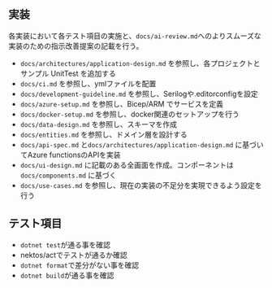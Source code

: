 ## 実装

各実装において各テスト項目の実施と、`docs/ai-review.md`へのよりスムーズな実装のための指示改善提案の記載を行う。

- `docs/architectures/application-design.md` を参照し、各プロジェクトとサンプル UnitTest を追加する
- `docs/ci.md` を参照し、ymlファイルを配置
- `docs/development-guideline.md` を参照し、Serilogや.editorconfigを設定
- `docs/azure-setup.md` を参照し、Bicep/ARM でサービスを定義
- `docs/docker-setup.md` を参照し、docker関連のセットアップを行う
- `docs/data-design.md` を参照し、スキーマを作成
- `docs/entities.md` を参照し、ドメイン層を設計する
- `docs/api-spec.md` と`docs/architectures/application-design.md` に基づいてAzure functionsのAPIを実装
- `docs/ui-design.md` に記載のある全画面を作成。コンポーネントは`docs/components.md` に基づく
- `docs/use-cases.md` を参照し、現在の実装の不足分を実現できるよう設定を行う

## テスト項目

- `dotnet test`が通る事を確認
- nektos/actでテストが通るか確認
 - `dotnet format`で差分がない事を確認
- `dotnet build`が通る事を確認
